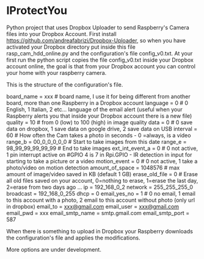 IProtectYou
===========

Python project that uses Dropbox Uploader to send Raspberry's Camera files into your Dropbox Account.
First install https://github.com/andreafabrizi/Dropbox-Uploader, so when you have activated your Dropbox directory put inside this file rasp_cam_hdd_online.py and the configuration's file config_v0.txt. At your first run the python script copies the file config_v0.txt inside your Dropbox account online, the goal is that from your Dropbox account you can control your home with your raspberry camera.

This is the structure of the configuration's file. 

board_name = xxx # board name, I use it for being different from another board, more than one Raspberry in a Dropbox account
language = 0  # 0 English, 1 Italian, 2 etc... language of the email alert (useful when your Raspberry alerts you that inside your Dropbox account there is a new file)
quality = 10 # from 0 (low) to 100 (high) in image quality
data = 0 # 0 save data on dropbox, 1 save data on google drive, 2 save data on USB
interval = 60 # How often the Cam takes a photo in seconds - 0 =always, is a video
range_b = 00_0_0_0_0_0 # Start to take images from this date
range_e = 98_99_99_99_99_99 # End to take images
ext_int_event_a = 0 # 0 not active, 1 pin interrupt active on #GPIO 4 is 7 in Rpi.GPIO - IR detection in input for starting to take a picture or a video 
motion_event = 0 # 0 not active, 1 take a photo/video on motion detection
amount_of_space = 1048576 # max amount of image/video saved in KB (default 1 GB)
erase_old_file	= 0		# Erase all old files saved on your account, 0=nothing to erase, 1=erase the last day, 2=erase from two days ago ...
ip = 192_168_0_2
network = 255_255_255_0
broadcast = 192_168_0_255
dhcp = 0
email_yes_no = 1 # 0 no email, 1 email to this account with a photo, 2 email to this account without photo (only url in dropbox)
email_to = xxx@gmail.com
email_user = xxx@gmail.com
email_pwd = xxx
email_smtp_name = smtp.gmail.com
email_smtp_port = 587


When there is something to upload in Dropbox your Raspberry downloads the configuration's file and applies the modifications.


More options are under development.
